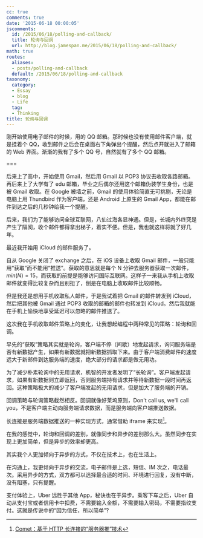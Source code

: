 ```yaml
---
cc: true
comments: true
date: '2015-06-18 00:00:05'
jscomments:
  id: /2015/06/18/polling-and-callback/
  title: 轮询与回调
  url: http://blog.jamespan.me/2015/06/18/polling-and-callback/
math: true
routes:
  aliases:
  - posts/polling-and-callback
  default: /2015/06/18/polling-and-callback
taxonomy:
  category:
  - Essay
  - blog
  - Life
  tag:
  - Thinking
title: 轮询与回调
---
```


刚开始使用电子邮件的时候，用的 QQ 邮箱。那时候也没有使用邮件客户端，就是挂着个 QQ，收到邮件之后会在桌面右下角弹出个提醒，然后点开就进入了邮箱的 Web 界面。渐渐的我有了多个 QQ 号，自然就有了多个 QQ 邮箱。

===



后来上了高中，开始使用 Gmail，然后用 Gmail 以 POP3 协议去收取各路邮箱。再后来上了大学有了 edu 邮箱，毕业之后偶尔还用这个邮箱伪装学生身份，也是被 Gmail 收取。在 Google 被墙之前，Gmail 的使用体验简直无可挑剔，无论是电脑上用 Thundbird 作为客户端，还是 Android 上原生的 Gmail App，都能在邮件到达之后的几秒钟给我一个提醒。

后来，我们为了能够访问全球互联网，八仙过海各显神通。但是，长城内外终究是产生了隔阂，收个邮件都得拿出梯子，着实不便。但是，我也就这样将就了好几年。

最近我开始用 iCloud 的邮件服务了。

自从 Google 关闭了 exchange 之后，在 iOS 设备上收取 Gmail 邮件，一般只能用“获取”而不能用“推送”。获取的意思就是每个 N 分钟去服务器获取一次邮件，$min(N) = 15$，而获取的前提是能够访问国际互联网。这样子一来我从手机上收取邮件就变得比较复杂而且别扭了，倒是在电脑上收取邮件比较顺畅。

但是我还是想用手机收取私人邮件，于是我试着把 Gmail 的邮件转发到 iCloud，然后把其他被 Gmail 通过 POP3 收取的邮箱的邮件也转发到 iCloud。然后我就能在手机上愉快地享受延迟可以忽略的邮件推送了。

这次我在手机收取邮件策略上的变化，让我想起编程中两种常见的策略：轮询和回调。

早先的“获取”策略其实就是轮询，客户端不停（间歇）地发起请求，询问服务端是否有新数据产生，如果有新数据就把新数据抓取下来。由于客户端消费邮件的速度远大于新邮件到达服务端的速度，绝大部分的请求都是做无用功。

为了减少朴素轮询中的无用请求，机智的开发者发明了“长轮询”。客户端发起请求，如果有新数据则立即返回，否则服务端持有请求并等待新数据一段时间再返回。这种策略极大的减少了客户端发起的无用请求，但是加大了服务端的开销。

回调策略与轮询策略截然相反。回调就像好莱坞原则，Don't call us, we'll call you，不是客户端主动向服务端请求数据，而是服务端向客户端推送数据。

长连接是服务端数据推送的一种实现方式，通常借助 iframe 来实现[^1]。

[^1]: [Comet：基于 HTTP 长连接的“服务器推”技术][1]

在我的感觉中，轮询和回调的差别，就像同步和异步的差别那么大。虽然同步在实现上更加简单，但是异步的效率却更高。

其实我个人更加倾向于异步的方式，不仅在技术上，也在生活上。

在沟通上，我更倾向于异步的交流，电子邮件是上选，短信、IM 次之，电话最次。采用异步的方式，双方都可以选择最合适的时间、环境进行回复，没有中断，没有阻塞，只有提醒。

支付体验上，Uber 远胜于其他 App，秘诀也在于异步。乘客下车之后，Uber 自动从支付宝或者信用卡中扣费，不需要输入金额，不需要输入密码，不需要指纹支付。这就是传说中的“因为信任，所以简单”?


[1]: http://www.ibm.com/developerworks/cn/web/wa-lo-comet/